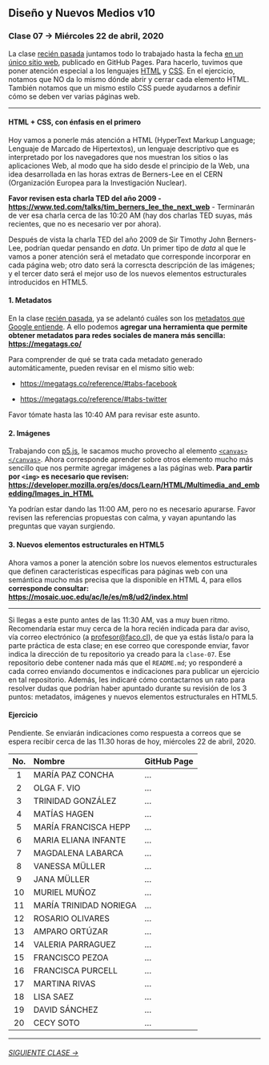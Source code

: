 ## Diseño y Nuevos Medios v10 

### Clase 07 → Miércoles 22 de abril, 2020

La clase [recién pasada](https://github.com/profesorfaco/dno037-2020/tree/gh-pages/clase-06) juntamos todo lo trabajado hasta la fecha [en un único sitio web](https://github.com/profesorfaco/dno037-2020/tree/gh-pages/clase-06#resultados), publicado en GitHub Pages. Para hacerlo, tuvimos que poner atención especial a los lenguajes [HTML](https://developer.mozilla.org/es/docs/Web/HTML) y [CSS](https://developer.mozilla.org/es/docs/Web/CSS). En el ejercicio, notamos que NO da lo mismo dónde abrir y cerrar cada elemento HTML. También notamos que un mismo estilo CSS puede ayudarnos a definir cómo se deben ver varias páginas web.

- - - - - - - - 

#### HTML + CSS, con énfasis en el primero

Hoy vamos a ponerle más atención a HTML (HyperText Markup Language; Lenguaje de Marcado de Hipertextos), un lenguaje descriptivo que es interpretado por los navegadores que nos muestran los sitios o las aplicaciones Web, al modo que ha sido desde el principio de la Web, una idea desarrollada en las horas extras de Berners-Lee en el CERN (Organización Europea para la Investigación Nuclear). 

**Favor revisen esta charla TED del año 2009 - https://www.ted.com/talks/tim_berners_lee_the_next_web** - Terminarán de ver esa charla cerca de las 10:20 AM (hay dos charlas TED suyas, más recientes, que no es necesario ver por ahora).

Después de vista la charla TED del año 2009 de Sir Timothy John Berners-Lee, podrían quedar pensando en *data*. Un primer tipo de *data* al que le vamos a poner atención será el metadato que corresponde incorporar en cada página web; otro dato será la correscta descripción de las imágenes; y el tercer dato será el mejor uso de los nuevos elementos estructurales introducidos en HTML5. 

#### 1. Metadatos

En la clase [recién pasada](https://github.com/profesorfaco/dno037-2020/tree/gh-pages/clase-06), ya se adelantó cuáles son los [metadatos que Google entiende](https://support.google.com/webmasters/answer/79812?hl=es). A ello podemos **agregar una herramienta que permite obtener metadatos para redes sociales de manera más sencilla: https://megatags.co/** 

Para comprender de qué se trata cada metadato generado automáticamente, pueden revisar en el mismo sitio web: 

- https://megatags.co/reference/#tabs-facebook

- https://megatags.co/reference/#tabs-twitter

Favor tómate hasta las 10:40 AM para revisar este asunto.

#### 2. Imágenes

Trabajando con [p5.js](https://p5js.org/es/), le sacamos mucho provecho al elemento [`<canvas></canvas>`](https://developer.mozilla.org/es/docs/Web/Guide/HTML/Canvas_tutorial). Ahora corresponde aprender sobre otros elemento mucho más sencillo que nos permite agregar imágenes a las páginas web. **Para partir por `<img>` es necesario que revisen: https://developer.mozilla.org/es/docs/Learn/HTML/Multimedia_and_embedding/Images_in_HTML**

Ya podrían estar dando las 11:00 AM, pero no es necesario apurarse. Favor revisen las referencias propuestas con calma, y vayan apuntando las preguntas que vayan surgiendo.

#### 3. Nuevos elementos estructurales en HTML5

Ahora vamos a poner la atención sobre los nuevos elementos estructurales que definen características específicas para páginas web con una semántica mucho más precisa que la disponible en HTML 4, para ellos **corresponde consultar: 
https://mosaic.uoc.edu/ac/le/es/m8/ud2/index.html**

- - - - - - - - - -

Si llegas a este punto antes de las 11:30 AM, vas a muy buen ritmo. Recomendaría estar muy cerca de la hora recién indicada para dar aviso, vía correo electrónico (a profesor@faco.cl), de que ya estás lista/o para la parte práctica de esta clase; en ese correo que coresponde enviar, favor indica la dirección de tu repositorio ya creado para la `clase-07`. Ese repositorio debe contener nada más que el `README.md`; yo responderé a cada correo enviando documentos e indicaciones para publicar un ejercicio en tal repositorio. Además, les indicaré cómo contactarnos un rato para resolver dudas que podrían haber apuntado durante su revisión de los 3 puntos: metadatos, imágenes y nuevos elementos estructurales en HTML5.

#### Ejercicio

Pendiente. Se enviarán indicaciones como respuesta a correos que se espera recibir cerca de las 11.30 horas de hoy, miércoles 22 de abril, 2020.

| No.   | Nombre               | GitHub Page        |
|:-----:|:---------------------|:-------------------|
| 1	    | MARÍA PAZ CONCHA       | … |
| 2    	| OLGA F. VIO            | … |
| 3	    | TRINIDAD GONZÁLEZ      | … |
| 4	    | MATÍAS HAGEN           | … |
| 5	    | MARÍA FRANCISCA HEPP   | … |
| 6	    | MARIA ELIANA INFANTE   | … |
| 7	    | MAGDALENA LABARCA      | … |
| 8	    | VANESSA MÜLLER         | …|
| 9	    | JANA MÜLLER            | … |
| 10	  | MURIEL MUÑOZ           | … |
| 11	  | MARÍA TRINIDAD NORIEGA | … |
| 12	  | ROSARIO OLIVARES       | … |
| 13	  | AMPARO ORTÚZAR         | … |
| 14	  | VALERIA PARRAGUEZ      | … |
| 15	  | FRANCISCO PEZOA        | … |
| 16	  | FRANCISCA PURCELL      | … |
| 17	  | MARTINA RIVAS          | … |
| 18	  | LISA SAEZ              | … |
| 19	  | DAVID SÁNCHEZ          | … |
| 20	  | CECY SOTO              | … |

- - - - - - - 

###### [SIGUIENTE CLASE →](https://github.com/profesorfaco/dno037-2020/tree/gh-pages/clase-08)
